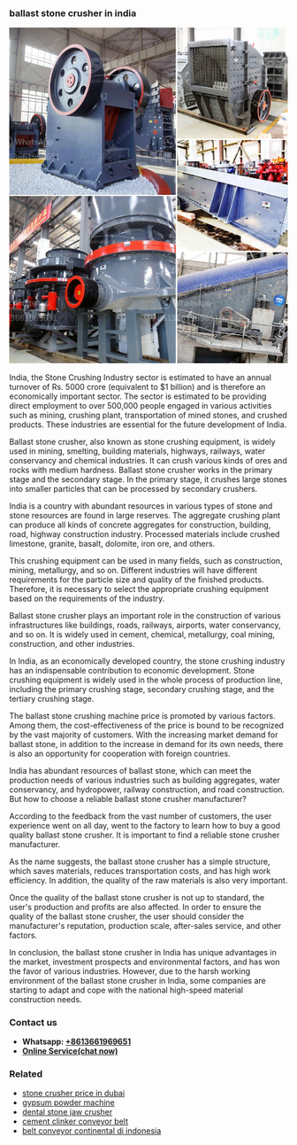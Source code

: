 <h3>ballast stone crusher in india</h3><img src='1708309168.jpg' alt=''><p>India, the Stone Crushing Industry sector is estimated to have an annual turnover of Rs. 5000 crore (equivalent to $1 billion) and is therefore an economically important sector. The sector is estimated to be providing direct employment to over 500,000 people engaged in various activities such as mining, crushing plant, transportation of mined stones, and crushed products. These industries are essential for the future development of India.</p><p>Ballast stone crusher, also known as stone crushing equipment, is widely used in mining, smelting, building materials, highways, railways, water conservancy and chemical industries. It can crush various kinds of ores and rocks with medium hardness. Ballast stone crusher works in the primary stage and the secondary stage. In the primary stage, it crushes large stones into smaller particles that can be processed by secondary crushers.</p><p>India is a country with abundant resources in various types of stone and stone resources are found in large reserves. The aggregate crushing plant can produce all kinds of concrete aggregates for construction, building, road, highway construction industry. Processed materials include crushed limestone, granite, basalt, dolomite, iron ore, and others.</p><p>This crushing equipment can be used in many fields, such as construction, mining, metallurgy, and so on. Different industries will have different requirements for the particle size and quality of the finished products. Therefore, it is necessary to select the appropriate crushing equipment based on the requirements of the industry.</p><p>Ballast stone crusher plays an important role in the construction of various infrastructures like buildings, roads, railways, airports, water conservancy, and so on. It is widely used in cement, chemical, metallurgy, coal mining, construction, and other industries.</p><p>In India, as an economically developed country, the stone crushing industry has an indispensable contribution to economic development. Stone crushing equipment is widely used in the whole process of production line, including the primary crushing stage, secondary crushing stage, and the tertiary crushing stage.</p><p>The ballast stone crushing machine price is promoted by various factors. Among them, the cost-effectiveness of the price is bound to be recognized by the vast majority of customers. With the increasing market demand for ballast stone, in addition to the increase in demand for its own needs, there is also an opportunity for cooperation with foreign countries.</p><p>India has abundant resources of ballast stone, which can meet the production needs of various industries such as building aggregates, water conservancy, and hydropower, railway construction, and road construction. But how to choose a reliable ballast stone crusher manufacturer?</p><p>According to the feedback from the vast number of customers, the user experience went on all day, went to the factory to learn how to buy a good quality ballast stone crusher. It is important to find a reliable stone crusher manufacturer.</p><p>As the name suggests, the ballast stone crusher has a simple structure, which saves materials, reduces transportation costs, and has high work efficiency. In addition, the quality of the raw materials is also very important.</p><p>Once the quality of the ballast stone crusher is not up to standard, the user's production and profits are also affected. In order to ensure the quality of the ballast stone crusher, the user should consider the manufacturer's reputation, production scale, after-sales service, and other factors.</p><p>In conclusion, the ballast stone crusher in India has unique advantages in the market, investment prospects and environmental factors, and has won the favor of various industries. However, due to the harsh working environment of the ballast stone crusher in India, some companies are starting to adapt and cope with the national high-speed material construction needs.</p><h3>Contact us</h3><ul><li><strong>Whatsapp:&nbsp;<a href="https://wa.me/8613661969651">+8613661969651</a></strong></li><li><a href="https://swt.shibang-china.com/?git&amp;zhl&amp;ballast stone crusher in india"><strong>Online Service(chat now)</strong></a></li></ul><h3>Related</h3><ul><li><a href='stone crusher price in dubai.md'>stone crusher price in dubai</a></li><li><a href='gypsum powder machine.md'>gypsum powder machine</a></li><li><a href='dental stone jaw crusher.md'>dental stone jaw crusher</a></li><li><a href='cement clinker conveyor belt.md'>cement clinker conveyor belt</a></li><li><a href='belt conveyor continental di indonesia.md'>belt conveyor continental di indonesia</a></li></ul>